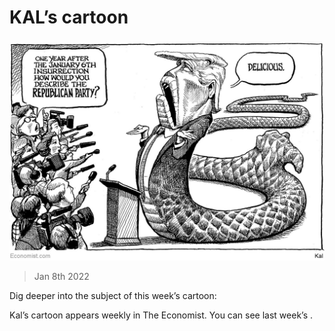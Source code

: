 ###### 

# KAL’s cartoon 

#####  

![image](images/20220108_wwd000.jpg) 

> Jan 8th 2022 

Dig deeper into the subject of this week’s cartoon:


Kal’s cartoon appears weekly in The Economist. You can see last week’s .

